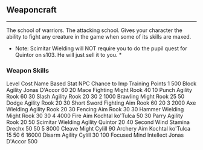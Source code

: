 ## Weaponcraft

---

The school of warriors. The attacking school. Gives your character the ability to fight any creature in the game when some of its skills are maxed.

* Note: Scimitar Wielding will NOT require you to do the pupil quest for Quintor on s103. He will just sell it to you. *

### Weapon Skills
Level	Cost	Name	Based Stat	NPC	Chance
to Imp	Training
Points
1	500	Block	Agility	Jonas D'Accor	60	20
Mace Fighting	Might	Rook	40	10
Punch	Agility	Rook	60	30
Slash	Agility	Rook	20	30
2	1000	Brawling	Might	Rook	25	50
Dodge	Agility	Rook	20	30
Short Sword Fighting	Aim	Rook	60	20
3	2000	Axe Wielding	Agility	Rook	20	30
Fencing	Aim	Rook	30	30
Hammer Wielding	Might	Rook	30	30
4	4000	Fire	Aim	Kochtal ko'Tulca	50	30
Parry	Agility	Rook	20	50
Scimitar Wielding	Agility	Quintor	20	40
Second Wind	Stamina	Drechx	50	50
5	8000	Cleave	Might	Cylill		90
Archery	Aim	Kochtal ko'Tulca	15	50
6	16000	Disarm	Agility	Cylill	30	100
Focused Mind	Intellect	Jonas D'Accor		500